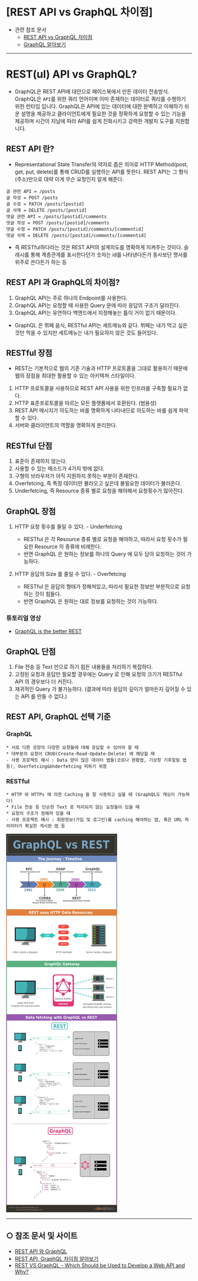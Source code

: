 
[REST API vs GraphQL 차이점] 
======================

* 관련 참조 문서   
  - [REST API vs GraphQL 차이점](https://github.com/de24world/the-classic-of-development/blob/main/KR/Guidebook/RESTful%26GraphQL/README.md)
  - [GraphQL 알아보기](https://github.com/de24world/the-classic-of-development/tree/main/KR/Guidebook/GraphQL)

---

# REST(ul) API vs GraphQL?
* GraphQL은 REST API에 대안으로 페이스북에서 만든 데이터 전송방식. GraphQL은 `API`를 위한 쿼리 언어이며 이미 존재하는 데이터로 쿼리를 수행하기 위한 런타임 입니다. GraphQL은 API에 있는 데이터에 대한 완벽하고 이해하기 쉬운 설명을 제공하고 클라이언트에게 필요한 것을 정확하게 요청할 수 있는 기능을 제공하며 시간이 지남에 따라 API를 쉽게 진화시키고 강력한 개발자 도구를 지원합니다.

## REST API 란?
* Representational State Transfer의 약자로 좁은 의미로 HTTP Method(post, get, put, delete)를 통해 CRUD를 실행하는 API를 뜻한다. REST API는 그 형식(주소)만으로 대략 이게 무슨 요청인지 알게 해준다.
```
글 관련 API = /posts
글 작성 = POST /posts
글 수정 = PATCH /posts/[postid]
글 삭제 = DELETE /posts/[postid]
댓글 관련 API = /posts/[postid]/comments
댓글 작성 = POST /posts/[postid]/comments
댓글 수정 = PATCH /posts/[postid]/comments/[commentid]
댓글 삭제 = DELETE /posts/[postid]/comments/[commentid]
```
* 즉 RESTful하다라는 것은 REST API의 설계의도를 명확하게 지켜주는 것이다. 슬래시를 통해 계층관계를 표시한다던가 숫자는 id를 나타낸다든가 동사보단 명사를 위주로 쓴다든가 하는 등

## REST API 과 GraphQL의 차이점?
1. GraphQL API는 주로 하나의 Endpoint를 사용한다.
2. GraphQL API는 요청할 때 사용한 Query 문에 따라 응답의 구조가 달라진다.
3. GraphQL API는 유연하다 백엔드에서 지정해놓는 틀이 거이 없기 때문이다.
* GraphQL 은 뷔페 음식, RESTful API는 세트메뉴와 같다. 뷔페는 내가 먹고 싶은 것만 먹을 수 있지만 세트메뉴는 내가 필요하지 않은 것도 들어있다.

## RESTful 장점
* REST는 기본적으로 웹의 기존 기술과 HTTP 프로토콜을 그대로 활용하기 때문에 웹의 장점을 최대한 활용할 수 있는 아키텍쳐 스타일이다.
1. HTTP 프로토콜을 사용하므로 REST API 사용을 위한 인프라를 구축할 필요가 없다.
2. HTTP 표준프로토콜을 따르는 모든 플랫폼에서 호환된다. (범용성)
3. REST API 메시지가 의도하는 바를 명확하게 나타내므로 의도하는 바를 쉽게 파악할 수 있다.
4. 서버와 클라이언트의 역할을 명확하게 분리한다.

## RESTful 단점
1. 표준이 존재하지 않는다.
2. 사용할 수 있는 메소드가 4가지 밖에 없다.
3. 구형의 브라우저가 아직 지원하지 못하는 부분이 존재한다.
4. Overfetcing, 즉 특정 데이터만 불러오고 싶은데 불필요한 데이터가 불러온다.
5. Underfetcing, 즉 Resource 종류 별로 요청을 해야해서 요청횟수가 많아진다.

## GraphQL 장점
1. HTTP 요청 횟수를 줄일 수 있다. - Underfetcing
    * RESTful 은 각 Resource 종류 별로 요청을 해야하고, 따라서 요청 횟수가 필요한 Resource 의 종류에 비례한다.
    * 반면 GraphQL 은 원하는 정보를 하나의 Query 에 모두 담아 요청하는 것이 가능하다.

2. HTTP 응답의 Size 를 줄일 수 있다. - Overfetcing
    * RESTful 은 응답의 형태가 정해져있고, 따라서 필요한 정보만 부분적으로 요청하는 것이 힘들다.
    * 반면 GraphQL 은 원하는 대로 정보를 요청하는 것이 가능하다.

### 튜토리얼 영상
- [GraphQL is the better REST](https://www.howtographql.com/basics/1-graphql-is-the-better-rest)  

## GraphQL 단점
1. File 전송 등 Text 만으로 하기 힘든 내용들을 처리하기 복잡하다.
2. 고정된 요청과 응답만 필요할 경우에는 Query 로 인해 요청의 크기가 RESTful API 의 경우보다 더 커진다.
3. 재귀적인 Query 가 불가능하다. (결과에 따라 응답의 깊이가 얼마든지 깊어질 수 있는 API 를 만들 수 없다.)

## REST API, GraphQL 선택 기준

### GraphQL
    * 서로 다른 모양의 다양한 요청들에 대해 응답할 수 있어야 할 때
    * 대부분의 요청이 CRUD(Create-Read-Update-Delete) 에 해당할 때
    - 사용 프로젝트 예시 : Data 양이 많은 데이터 앱들(코로나 현황앱, 기상청 기후알림 앱 등), Overfetcing&Underfetcing 피하기 위함

### RESTful
    * HTTP 와 HTTPs 에 의한 Caching 을 잘 사용하고 싶을 때 (GraphQL도 캐싱이 가능하다)
    * File 전송 등 단순한 Text 로 처리되지 않는 요청들이 있을 때
    * 요청의 구조가 정해져 있을 때
    - 사용 프로젝트 예시 : 회원정보(가입 및 로그인)를 caching 해야하는 앱, 혹은 URL 파라미터가 확실한 게시판 앱 등


<img src="/KR/Guidebook/RESTful&GraphQL/GraphQL-vs-REST-Infographic.jpg" alt="GraphQL-vs-REST-Infographic" title="GraphQL-vs-REST-Infographic"></img>



---
## ○ 참조 문서 및 사이트
* [REST API 와 GraphQL](https://velog.io/@bclef25/REST-API-%EC%99%80-graphQL)  
* [REST API, GraphQL 차이점 알아보기](https://velog.io/@djaxornwkd12/REST-API-vs-GraphQL-%EC%B0%A8%EC%9D%B4%EC%A0%90-%EC%95%8C%EC%95%84%EB%B3%B4%EA%B8%B0)
* [REST VS GraphQL - Which Should be Used to Develop a Web API and Why?](https://www.promptbytes.com/blog/rest-vs-graphql-web-api-development)
